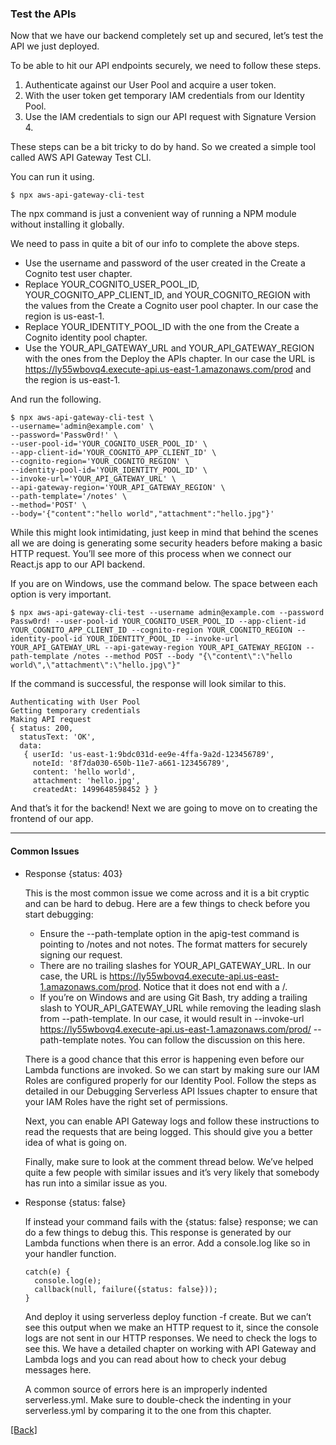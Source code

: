 ### **Test the APIs**
Now that we have our backend completely set up and secured, let’s test the API we just deployed.

To be able to hit our API endpoints securely, we need to follow these steps.

1. Authenticate against our User Pool and acquire a user token.
2. With the user token get temporary IAM credentials from our Identity Pool.
3. Use the IAM credentials to sign our API request with Signature Version 4.

These steps can be a bit tricky to do by hand. So we created a simple tool called AWS API Gateway Test CLI.

You can run it using.

```
$ npx aws-api-gateway-cli-test
```

The npx command is just a convenient way of running a NPM module without installing it globally.

We need to pass in quite a bit of our info to complete the above steps.

* Use the username and password of the user created in the Create a Cognito test user chapter.
* Replace YOUR_COGNITO_USER_POOL_ID, YOUR_COGNITO_APP_CLIENT_ID, and YOUR_COGNITO_REGION with the values from the Create a Cognito user pool chapter. In our case the region is us-east-1.
* Replace YOUR_IDENTITY_POOL_ID with the one from the Create a Cognito identity pool chapter.
* Use the YOUR_API_GATEWAY_URL and YOUR_API_GATEWAY_REGION with the ones from the Deploy the APIs chapter. In our case the URL is https://ly55wbovq4.execute-api.us-east-1.amazonaws.com/prod and the region is us-east-1.

And run the following.

```
$ npx aws-api-gateway-cli-test \
--username='admin@example.com' \
--password='Passw0rd!' \
--user-pool-id='YOUR_COGNITO_USER_POOL_ID' \
--app-client-id='YOUR_COGNITO_APP_CLIENT_ID' \
--cognito-region='YOUR_COGNITO_REGION' \
--identity-pool-id='YOUR_IDENTITY_POOL_ID' \
--invoke-url='YOUR_API_GATEWAY_URL' \
--api-gateway-region='YOUR_API_GATEWAY_REGION' \
--path-template='/notes' \
--method='POST' \
--body='{"content":"hello world","attachment":"hello.jpg"}'
```

While this might look intimidating, just keep in mind that behind the scenes all we are doing is generating some security headers before making a basic HTTP request. You’ll see more of this process when we connect our React.js app to our API backend.

If you are on Windows, use the command below. The space between each option is very important.

```
$ npx aws-api-gateway-cli-test --username admin@example.com --password Passw0rd! --user-pool-id YOUR_COGNITO_USER_POOL_ID --app-client-id YOUR_COGNITO_APP_CLIENT_ID --cognito-region YOUR_COGNITO_REGION --identity-pool-id YOUR_IDENTITY_POOL_ID --invoke-url YOUR_API_GATEWAY_URL --api-gateway-region YOUR_API_GATEWAY_REGION --path-template /notes --method POST --body "{\"content\":\"hello world\",\"attachment\":\"hello.jpg\"}"
```

If the command is successful, the response will look similar to this.

```
Authenticating with User Pool
Getting temporary credentials
Making API request
{ status: 200,
  statusText: 'OK',
  data:
   { userId: 'us-east-1:9bdc031d-ee9e-4ffa-9a2d-123456789',
     noteId: '8f7da030-650b-11e7-a661-123456789',
     content: 'hello world',
     attachment: 'hello.jpg',
     createdAt: 1499648598452 } }
```

And that’s it for the backend! Next we are going to move on to creating the frontend of our app.

---

#### Common Issues
* Response {status: 403}

  This is the most common issue we come across and it is a bit cryptic and can be hard to debug. Here are a few things to check before you start debugging:

  * Ensure the --path-template option in the apig-test command is pointing to /notes and not notes. The format matters for securely signing our request.
  * There are no trailing slashes for YOUR_API_GATEWAY_URL. In our case, the URL is https://ly55wbovq4.execute-api.us-east-1.amazonaws.com/prod. Notice that it does not end with a /.
  * If you’re on Windows and are using Git Bash, try adding a trailing slash to YOUR_API_GATEWAY_URL while removing the leading slash from --path-template. In our case, it would result in --invoke-url https://ly55wbovq4.execute-api.us-east-1.amazonaws.com/prod/ --path-template notes. You can follow the discussion on this here.

  There is a good chance that this error is happening even before our Lambda functions are invoked. So we can start by making sure our IAM Roles are configured properly for our Identity Pool. Follow the steps as detailed in our Debugging Serverless API Issues chapter to ensure that your IAM Roles have the right set of permissions.

  Next, you can enable API Gateway logs and follow these instructions to read the requests that are being logged. This should give you a better idea of what is going on.

  Finally, make sure to look at the comment thread below. We’ve helped quite a few people with similar issues and it’s very likely that somebody has run into a similar issue as you.

* Response {status: false}

  If instead your command fails with the {status: false} response; we can do a few things to debug this. This response is generated by our Lambda functions when there is an error. Add a console.log like so in your handler function.

  ```
  catch(e) {
    console.log(e);
    callback(null, failure({status: false}));
  }
  ```

  And deploy it using serverless deploy function -f create. But we can’t see this output when we make an HTTP request to it, since the console logs are not sent in our HTTP responses. We need to check the logs to see this. We have a detailed chapter on working with API Gateway and Lambda logs and you can read about how to check your debug messages here.

  A common source of errors here is an improperly indented serverless.yml. Make sure to double-check the indenting in your serverless.yml by comparing it to the one from this chapter.


[[Back]](https://github.com/jspHansen/serverless-react-aws)
